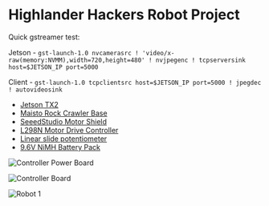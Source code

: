 # Highlander Hackers Robot Project

Quick gstreamer test: 

Jetson - `gst-launch-1.0 nvcamerasrc ! 'video/x-raw(memory:NVMM),width=720,height=480' ! nvjpegenc ! tcpserversink host=$JETSON_IP port=5000`

Client - `gst-launch-1.0 tcpclientsrc host=$JETSON_IP port=5000 ! jpegdec ! autovideosink`

- [Jetson TX2](https://developer.nvidia.com/embedded-computing)
- [Maisto Rock Crawler Base](https://www.amazon.com/gp/product/B00Y53XH9O/ref=oh_aui_detailpage_o02_s00?ie=UTF8&psc=1)
- [SeeedStudio Motor Shield](http://wiki.seeedstudio.com/Motor_Shield_V2.0/)
- [L298N Motor Drive Controller](https://www.amazon.com/gp/product/B00XAGRQTO/ref=oh_aui_detailpage_o01_s00?ie=UTF8&psc=1)
- [Linear slide potentiometer](https://www.amazon.com/gp/product/B079C9411R/ref=oh_aui_detailpage_o00_s00?ie=UTF8&psc=1)
- [9.6V NiMH Battery Pack](https://www.amazon.com/gp/product/B001BBMZFU/ref=oh_aui_detailpage_o02_s00?ie=UTF8&psc=1)

![Controller Power Board](https://github.com/dschmenk/Highlander-Hackers/blob/master/images/IMG_3027.jpg)

![Controller Board](https://github.com/dschmenk/Highlander-Hackers/blob/master/images/IMG_3028.jpg)

![Robot 1](https://github.com/dschmenk/Highlander-Hackers/blob/master/images/IMG_3030.jpg)

